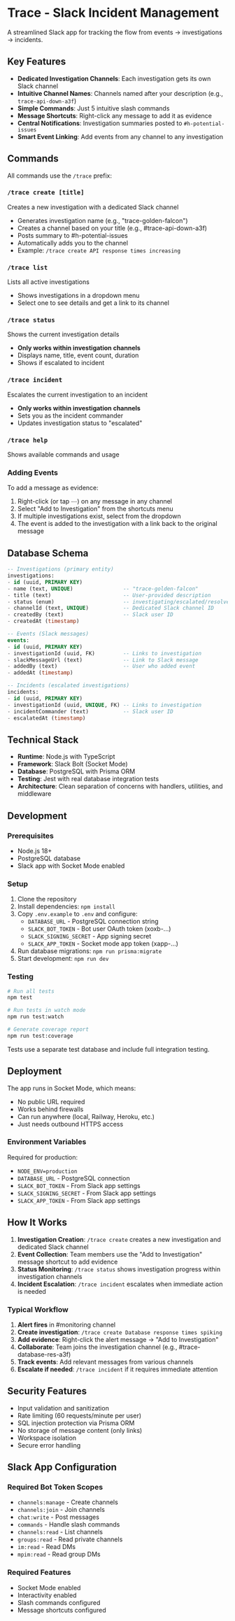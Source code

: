 # Trace - Slack Incident Management

A streamlined Slack app for tracking the flow from events → investigations → incidents.

## Key Features

- **Dedicated Investigation Channels**: Each investigation gets its own Slack channel
- **Intuitive Channel Names**: Channels named after your description (e.g., `trace-api-down-a3f`)
- **Simple Commands**: Just 5 intuitive slash commands
- **Message Shortcuts**: Right-click any message to add it as evidence
- **Central Notifications**: Investigation summaries posted to `#h-potential-issues`
- **Smart Event Linking**: Add events from any channel to any investigation

## Commands

All commands use the `/trace` prefix:

### `/trace create [title]`
Creates a new investigation with a dedicated Slack channel
- Generates investigation name (e.g., "trace-golden-falcon")
- Creates a channel based on your title (e.g., #trace-api-down-a3f)
- Posts summary to #h-potential-issues
- Automatically adds you to the channel
- Example: `/trace create API response times increasing`

### `/trace list`
Lists all active investigations
- Shows investigations in a dropdown menu
- Select one to see details and get a link to its channel

### `/trace status`
Shows the current investigation details
- **Only works within investigation channels**
- Displays name, title, event count, duration
- Shows if escalated to incident

### `/trace incident`
Escalates the current investigation to an incident
- **Only works within investigation channels**
- Sets you as the incident commander
- Updates investigation status to "escalated"

### `/trace help`
Shows available commands and usage

### Adding Events
To add a message as evidence:
1. Right-click (or tap ⋯) on any message in any channel
2. Select "Add to Investigation" from the shortcuts menu
3. If multiple investigations exist, select from the dropdown
4. The event is added to the investigation with a link back to the original message

## Database Schema

```sql
-- Investigations (primary entity)
investigations:
- id (uuid, PRIMARY KEY)
- name (text, UNIQUE)                -- "trace-golden-falcon"
- title (text)                       -- User-provided description
- status (enum)                      -- investigating/escalated/resolved
- channelId (text, UNIQUE)           -- Dedicated Slack channel ID
- createdBy (text)                   -- Slack user ID
- createdAt (timestamp)

-- Events (Slack messages)
events:
- id (uuid, PRIMARY KEY)
- investigationId (uuid, FK)         -- Links to investigation
- slackMessageUrl (text)             -- Link to Slack message
- addedBy (text)                     -- User who added event
- addedAt (timestamp)

-- Incidents (escalated investigations)
incidents:
- id (uuid, PRIMARY KEY)
- investigationId (uuid, UNIQUE, FK) -- Links to investigation
- incidentCommander (text)           -- Slack user ID
- escalatedAt (timestamp)
```

## Technical Stack

- **Runtime**: Node.js with TypeScript
- **Framework**: Slack Bolt (Socket Mode)
- **Database**: PostgreSQL with Prisma ORM
- **Testing**: Jest with real database integration tests
- **Architecture**: Clean separation of concerns with handlers, utilities, and middleware

## Development

### Prerequisites
- Node.js 18+
- PostgreSQL database
- Slack app with Socket Mode enabled

### Setup

1. Clone the repository
2. Install dependencies: `npm install`
3. Copy `.env.example` to `.env` and configure:
   - `DATABASE_URL` - PostgreSQL connection string
   - `SLACK_BOT_TOKEN` - Bot user OAuth token (xoxb-...)
   - `SLACK_SIGNING_SECRET` - App signing secret
   - `SLACK_APP_TOKEN` - Socket mode app token (xapp-...)
4. Run database migrations: `npm run prisma:migrate`
5. Start development: `npm run dev`

### Testing

```bash
# Run all tests
npm test

# Run tests in watch mode
npm run test:watch

# Generate coverage report
npm run test:coverage
```

Tests use a separate test database and include full integration testing.

## Deployment

The app runs in Socket Mode, which means:
- No public URL required
- Works behind firewalls
- Can run anywhere (local, Railway, Heroku, etc.)
- Just needs outbound HTTPS access

### Environment Variables

Required for production:
- `NODE_ENV=production`
- `DATABASE_URL` - PostgreSQL connection
- `SLACK_BOT_TOKEN` - From Slack app settings
- `SLACK_SIGNING_SECRET` - From Slack app settings
- `SLACK_APP_TOKEN` - From Slack app settings

## How It Works

1. **Investigation Creation**: `/trace create` creates a new investigation and dedicated Slack channel
2. **Event Collection**: Team members use the "Add to Investigation" message shortcut to add evidence
3. **Status Monitoring**: `/trace status` shows investigation progress within investigation channels
4. **Incident Escalation**: `/trace incident` escalates when immediate action is needed

### Typical Workflow

1. **Alert fires** in #monitoring channel
2. **Create investigation**: `/trace create Database response times spiking`
3. **Add evidence**: Right-click the alert message → "Add to Investigation"
4. **Collaborate**: Team joins the investigation channel (e.g., #trace-database-res-a3f)
5. **Track events**: Add relevant messages from various channels
6. **Escalate if needed**: `/trace incident` if it requires immediate attention

## Security Features

- Input validation and sanitization
- Rate limiting (60 requests/minute per user)
- SQL injection protection via Prisma ORM
- No storage of message content (only links)
- Workspace isolation
- Secure error handling

## Slack App Configuration

### Required Bot Token Scopes
- `channels:manage` - Create channels
- `channels:join` - Join channels
- `chat:write` - Post messages
- `commands` - Handle slash commands
- `channels:read` - List channels
- `groups:read` - Read private channels
- `im:read` - Read DMs
- `mpim:read` - Read group DMs

### Required Features
- Socket Mode enabled
- Interactivity enabled
- Slash commands configured
- Message shortcuts configured